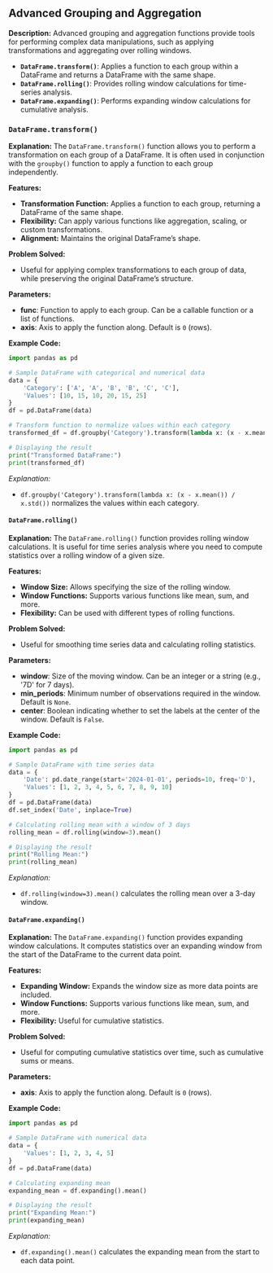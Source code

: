 


## Advanced Grouping and Aggregation

**Description:**
Advanced grouping and aggregation functions provide tools for performing complex data manipulations, such as applying transformations and aggregating over rolling windows.

- **`DataFrame.transform()`**: Applies a function to each group within a DataFrame and returns a DataFrame with the same shape.
- **`DataFrame.rolling()`**: Provides rolling window calculations for time-series analysis.
- **`DataFrame.expanding()`**: Performs expanding window calculations for cumulative analysis.

### `DataFrame.transform()`

**Explanation:**
The `DataFrame.transform()` function allows you to perform a transformation on each group of a DataFrame. It is often used in conjunction with the `groupby()` function to apply a function to each group independently.

**Features:**
- **Transformation Function:** Applies a function to each group, returning a DataFrame of the same shape.
- **Flexibility:** Can apply various functions like aggregation, scaling, or custom transformations.
- **Alignment:** Maintains the original DataFrame’s shape.

**Problem Solved:**
- Useful for applying complex transformations to each group of data, while preserving the original DataFrame’s structure.

**Parameters:**
- **func**: Function to apply to each group. Can be a callable function or a list of functions.
- **axis**: Axis to apply the function along. Default is `0` (rows).

**Example Code:**
```python
import pandas as pd

# Sample DataFrame with categorical and numerical data
data = {
    'Category': ['A', 'A', 'B', 'B', 'C', 'C'],
    'Values': [10, 15, 10, 20, 15, 25]
}
df = pd.DataFrame(data)

# Transform function to normalize values within each category
transformed_df = df.groupby('Category').transform(lambda x: (x - x.mean()) / x.std())

# Displaying the result
print("Transformed DataFrame:")
print(transformed_df)
```
*Explanation:*
- `df.groupby('Category').transform(lambda x: (x - x.mean()) / x.std())` normalizes the values within each category.

#### `DataFrame.rolling()`

**Explanation:**
The `DataFrame.rolling()` function provides rolling window calculations. It is useful for time series analysis where you need to compute statistics over a rolling window of a given size.

**Features:**
- **Window Size:** Allows specifying the size of the rolling window.
- **Window Functions:** Supports various functions like mean, sum, and more.
- **Flexibility:** Can be used with different types of rolling functions.

**Problem Solved:**
- Useful for smoothing time series data and calculating rolling statistics.

**Parameters:**
- **window**: Size of the moving window. Can be an integer or a string (e.g., '7D' for 7 days).
- **min_periods**: Minimum number of observations required in the window. Default is `None`.
- **center**: Boolean indicating whether to set the labels at the center of the window. Default is `False`.

**Example Code:**
```python
import pandas as pd

# Sample DataFrame with time series data
data = {
    'Date': pd.date_range(start='2024-01-01', periods=10, freq='D'),
    'Values': [1, 2, 3, 4, 5, 6, 7, 8, 9, 10]
}
df = pd.DataFrame(data)
df.set_index('Date', inplace=True)

# Calculating rolling mean with a window of 3 days
rolling_mean = df.rolling(window=3).mean()

# Displaying the result
print("Rolling Mean:")
print(rolling_mean)
```
*Explanation:*
- `df.rolling(window=3).mean()` calculates the rolling mean over a 3-day window.

#### `DataFrame.expanding()`

**Explanation:**
The `DataFrame.expanding()` function provides expanding window calculations. It computes statistics over an expanding window from the start of the DataFrame to the current data point.

**Features:**
- **Expanding Window:** Expands the window size as more data points are included.
- **Window Functions:** Supports various functions like mean, sum, and more.
- **Flexibility:** Useful for cumulative statistics.

**Problem Solved:**
- Useful for computing cumulative statistics over time, such as cumulative sums or means.

**Parameters:**
- **axis**: Axis to apply the function along. Default is `0` (rows).

**Example Code:**
```python
import pandas as pd

# Sample DataFrame with numerical data
data = {
    'Values': [1, 2, 3, 4, 5]
}
df = pd.DataFrame(data)

# Calculating expanding mean
expanding_mean = df.expanding().mean()

# Displaying the result
print("Expanding Mean:")
print(expanding_mean)
```
*Explanation:*
- `df.expanding().mean()` calculates the expanding mean from the start to each data point.
